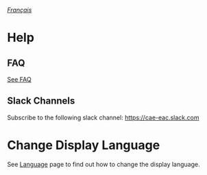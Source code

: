 _[Français](../fr/Aide.md)_
# Help

## FAQ

[See FAQ](FAQ.md)

## Slack Channels
Subscribe to the following slack channel:
https://cae-eac.slack.com

# Change Display Language

See [Language](Language.md) page to find out how to change the display language.




